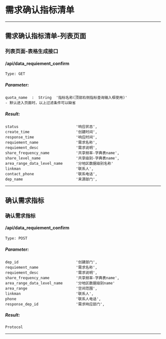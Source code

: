 # 需求确认指标清单

-----

## 需求确认指标清单-列表页面

### 列表页面-表格生成接口
#### /api/data_requiement_confirm
    Type: GET
##### Parameter:
    quota_name  :  String  '指标名称(顶部右侧指标查询输入框使用)'
    - 默认进入页面时，以上过滤条件可以缺省
##### Result:
    status                          '响应状态',
    create_time                     '创建时间',
    response_time                   '响应时间',
    requiement_name                 '需求名称',
    requiement_desc                 '需求说明',
    share_frequency_name            '共享频率-字典表name',
    share_level_name                '共享级别-字典表name',
    area_range_data_level_name      '分地区数据级别名称'
    linkman                         '联系人',
    contact_phone                   '联系电话',
    dep_name                        '来源部门',

-----

## 确认需求指标

### 确认需求指标
#### /api/data_requiement_confirm
    Type: POST
##### Parameter:
    dep_id                          '创建部门',
    requiement_name                 '需求名称',
    requiement_desc                 '需求说明',
    share_frequency_name            '共享频率-字典表name',
    area_range_data_level_name      '分地区数据级别name'
    area_range                      '空间范围',
    linkman                         '联系人',
    phone                           '联系人电话',
    response_dep_id                 '需求响应部门',
##### Result:
    Protocol

-----
